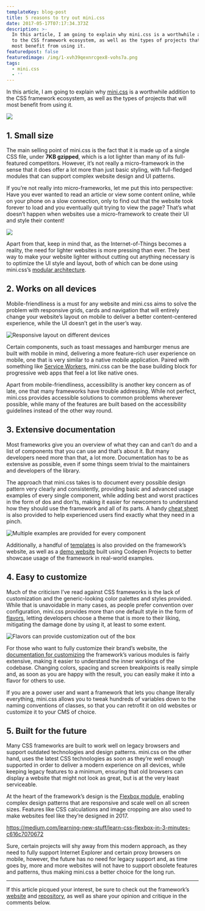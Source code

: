 ```yaml
---
templateKey: blog-post
title: 5 reasons to try out mini.css
date: 2017-05-17T07:17:34.373Z
description: >-
  In this article, I am going to explain why mini.css is a worthwhile addition
  to the CSS framework ecosystem, as well as the types of projects that will
  most benefit from using it.
featuredpost: false
featuredimage: /img/1-xvh39qexnrcgex8-vohs7a.png
tags:
  - mini.css
  - ''
---
```

In this article, I am going to explain why [mini.css](http://minicss.org/) is a worthwhile addition to the CSS framework ecosystem, as well as the types of projects that will most benefit from using it.

![](/img/1-xvh39qexnrcgex8-vohs7a.png)

## 1. Small size

The main selling point of mini.css is the fact that it is made up of a single CSS file, under **7KB gzipped**, which is a lot lighter than many of its full-featured competitors. However, it’s not really a micro-framework in the sense that it does offer a lot more than just basic styling, with full-fledged modules that can support complex website design and UI patterns.

If you’re not really into micro-frameworks, let me put this into perspective: Have you ever wanted to read an article or view some content online, while on your phone on a slow connection, only to find out that the website took forever to load and you eventually quit trying to view the page? That’s what doesn’t happen when websites use a micro-framework to create their UI and style their content!

![](/img/1-v0zajf68spuwk7bo-ousda.png)

Apart from that, keep in mind that, as the Internet-of-Things becomes a reality, the need for lighter websites is more pressing than ever. The best way to make your website lighter without cutting out anything necessary is to optimize the UI style and layout, both of which can be done using mini.css’s [modular architecture](http://minicss.org/modules.html).

## 2. Works on all devices

Mobile-friendliness is a must for any website and mini.css aims to solve the problem with responsive grids, cards and navigation that will entirely change your website’s layout on mobile to deliver a better content-centered experience, while the UI doesn’t get in the user’s way.

![Responsive layout on different devices](/img/1-sp6dv6zw9lr7kpl-bltvq.png "Responsive layout on different devices")

Certain components, such as toast messages and hamburger menus are built with mobile in mind, delivering a more feature-rich user experience on mobile, one that is very similar to a native mobile application. Paired with something like [Service Workers](https://developers.google.com/web/fundamentals/getting-started/primers/service-workers), mini.css can be the base building block for progressive web apps that feel a lot like native ones.

Apart from mobile-friendliness, accessibility is another key concern as of late, one that many frameworks have trouble addressing. While not perfect, mini.css provides accessible solutions to common problems wherever possible, while many of the features are built based on the accessibility guidelines instead of the other way round.

## 3. Extensive documentation

Most frameworks give you an overview of what they can and can’t do and a list of components that you can use and that’s about it. But many developers need more than that, a lot more. Documentation has to be as extensive as possible, even if some things seem trivial to the maintainers and developers of the library.

The approach that mini.css takes is to document every possible design pattern very clearly and consistently, providing basic and advanced usage examples of every single component, while adding best and worst practices in the form of dos and don’ts, making it easier for newcomers to understand how they should use the framework and all of its parts. A handy [cheat sheet](http://minicss.org/quick_reference.html) is also provided to help experienced users find exactly what they need in a pinch.

![Multiple examples are provided for every component](/img/1-kll5vjda3ovfzscoxw69iw.png "Multiple examples are provided for every component")

Additionally, a handful of [templates](http://minicss.org/templates.html) is also provided on the framework’s website, as well as a [demo website](https://codepen.io/chalarangelo/project/editor/DzvxKa/) built using Codepen Projects to better showcase usage of the framework in real-world examples.

## 4. Easy to customize

Much of the criticism I’ve read against CSS frameworks is the lack of customization and the generic-looking color palettes and styles provided. While that is unavoidable in many cases, as people prefer convention over configuration, mini.css provides more than one default style in the form of [flavors](http://minicss.org/flavors.html), letting developers choose a theme that is more to their liking, mitigating the damage done by using it, at least to some extent.

![Flavors can provide customization out of the box](/img/1-w0srd1oczia7jt3fwjkesg.png "Flavors can provide customization out of the box")

For those who want to fully customize their brand’s website, the [documentation for customizing](http://minicss.org/customization/index.html) the framework’s various modules is fairly extensive, making it easier to understand the inner workings of the codebase. Changing colors, spacing and screen breakpoints is really simple and, as soon as you are happy with the result, you can easily make it into a flavor for others to use.

If you are a power user and want a framework that lets you change literally everything, mini.css allows you to tweak hundreds of variables down to the naming conventions of classes, so that you can retrofit it on old websites or customize it to your CMS of choice.

## 5. Built for the future

Many CSS frameworks are built to work well on legacy browsers and support outdated technologies and design patterns. mini.css on the other hand, uses the latest CSS technologies as soon as they’re well enough supported in order to deliver a modern experience on all devices, while keeping legacy features to a minimum, ensuring that old browsers can display a website that might not look as great, but is at the very least serviceable.

At the heart of the framework’s design is the [Flexbox module](https://css-tricks.com/snippets/css/a-guide-to-flexbox/), enabling complex design patterns that are responsive and scale well on all screen sizes. Features like CSS calculations and image cropping are also used to make websites feel like they’re designed in 2017.

https://medium.com/learning-new-stuff/learn-css-flexbox-in-3-minutes-c616c7070672

Sure, certain projects will shy away from this modern approach, as they need to fully support Internet Explorer and certain proxy browsers on mobile, however, the future has no need for legacy support and, as time goes by, more and more websites will not have to support obsolete features and patterns, thus making mini.css a better choice for the long run.

----
If this article picqued your interest, be sure to check out the framework’s [website](http://minicss.org/) and [repository](https://github.com/Chalarangelo/mini.css), as well as share your opinion and critique in the comments below.
